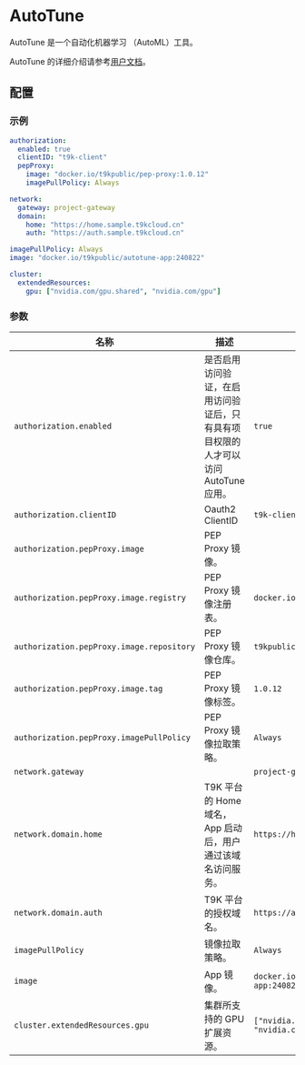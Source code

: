 # AutoTune

AutoTune 是一个自动化机器学习 （AutoML）工具。

AutoTune 的详细介绍请参考[用户文档](https://t9k.github.io/user-manuals/latest/modules/building/autotune.html)。

## 配置

### 示例

```yaml
authorization:
  enabled: true
  clientID: "t9k-client"
  pepProxy:
    image: "docker.io/t9kpublic/pep-proxy:1.0.12"
    imagePullPolicy: Always

network:
  gateway: project-gateway
  domain:
    home: "https://home.sample.t9kcloud.cn"
    auth: "https://auth.sample.t9kcloud.cn"

imagePullPolicy: Always
image: "docker.io/t9kpublic/autotune-app:240822"

cluster:
  extendedResources:
    gpu: ["nvidia.com/gpu.shared", "nvidia.com/gpu"]
```

### 参数

| 名称                                      | 描述                                                                               | 值                                            |
| ----------------------------------------- | ---------------------------------------------------------------------------------- | --------------------------------------------- |
| `authorization.enabled`                   | 是否启用访问验证，在启用访问验证后，只有具有项目权限的人才可以访问 AutoTune 应用。 | `true`                                        |
| `authorization.clientID`                  | Oauth2 ClientID                                                                    | `t9k-client`                                  |
| `authorization.pepProxy.image`            | PEP Proxy 镜像。                                                                   |                                               |
| `authorization.pepProxy.image.registry`   | PEP Proxy 镜像注册表。                                                             | `docker.io`                                   |
| `authorization.pepProxy.image.repository` | PEP Proxy 镜像仓库。                                                               | `t9kpublic/pep-proxy`                         |
| `authorization.pepProxy.image.tag`        | PEP Proxy 镜像标签。                                                               | `1.0.12`                                      |
| `authorization.pepProxy.imagePullPolicy`  | PEP Proxy 镜像拉取策略。                                                           | `Always`                                      |
| `network.gateway`                         |                                                                                    | `project-gateway`                             |
| `network.domain.home`                     | T9K 平台的 Home 域名，App 启动后，用户通过该域名访问服务。                         | `https://home.sample.t9kcloud.cn`             |
| `network.domain.auth`                     | T9K 平台的授权域名。                                                               | `https://auth.sample.t9kcloud.cn`             |
| `imagePullPolicy`                         | 镜像拉取策略。                                                                     | `Always`                                      |
| `image`                                   | App 镜像。                                                                         | `docker.io/t9kpublic/autotune-app:240822`     |
| `cluster.extendedResources.gpu`           | 集群所支持的 GPU 扩展资源。                                                        | `["nvidia.com/gpu.shared", "nvidia.com/gpu"]` |
